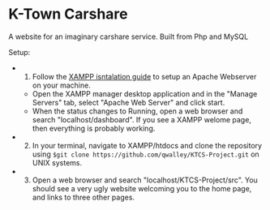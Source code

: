 # K-Town Carshare
A website for an imaginary carshare service. Built from Php and MySQL

Setup:

* 1. Follow the [XAMPP isntalation guide](https://www.apachefriends.org/index.html) to setup an Apache Webserver on your machine. 
	* Open the XAMPP manager desktop application and in the "Manage Servers" tab, select "Apache Web Server" and click start. 
	* When the status changes to Running, open a web browser and search "localhost/dashboard". If you see a XAMPP welome page, then everything is probably working.
* 2. In your terminal, navigate to XAMPP/htdocs and clone the repository using `$git clone https://github.com/qwalley/KTCS-Project.git` on UNIX systems.
* 3. Open a web browser and search "localhost/KTCS-Project/src". You should see a very ugly website welcoming you to the home page, and links to three other pages.